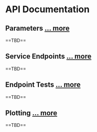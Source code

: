 # API Documentation

## Parameters  [... more](/generated/argument_definitions)

==TBD==

## Service Endpoints [... more](/generated/services)

==TBD==


## Endpoint Tests [... more](/tests)

==TBD==

## Plotting [... more](/plotting)

==TBD==